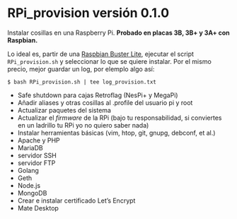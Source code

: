# RPi_provision versión 0.1.0

Instalar cosillas en una Raspberry Pi. **Probado en placas 3B, 3B+ y 3A+ con Raspbian.**

Lo ideal es, partir de una [Raspbian Buster Lite](https://downloads.raspberrypi.org/raspbian_full_latest.torrent), ejecutar el script  
`RPi_provision.sh` y seleccionar lo que se quiere instalar. Por el mismo precio, mejor guardar un log, por elemplo algo así:

`$ bash RPi_provision.sh | tee log_provision.txt` 

+ Safe shutdown para cajas Retroflag (NesPi+ y MegaPi)
+ Añadir aliases y otras cosillas al .profile del usuario pi y root
+ Actualizar paquetes del sistema
+ Actualizar el *firmware* de la RPi (bajo tu responsabilidad, si conviertes en un ladrillo tu RPi yo no quiero saber nada)
+ Instalar herramientas básicas (vim, htop, git, gnupg, debconf, et al.)
+ Apache y PHP
+ MariaDB
+ servidor SSH
+ servidor FTP
+ Golang
+ Geth
+ Node.js
+ MongoDB
+ Crear e instalar certificado Let’s Encrypt
+ Mate Desktop
